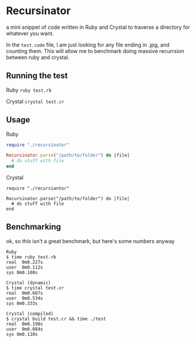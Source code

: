 # Recursinator
a mini snippet of code written in Ruby and Crystal to traverse a directory for whatever you want.

In the `test.code` file, I am just looking for any file ending in .jpg, and counting them. This will allow me to benchmark doing massive recurrsion between ruby and crystal.

## Running the test

Ruby `ruby test.rb`

Crystal `crystal test.cr`

## Usage

Ruby
```ruby
require "./recursinator"

Recursinator.parse("/path/to/folder") do |file|
  # do stuff with file
end
```

Crystal
```crystal
require "./recursiantor"

Recursinator.parse("/path/to/folder") do |file|
  # do stuff with file
end
```

## Benchmarking
ok, so this isn't a great benchmark, but here's some numbers anyway

```
Ruby
$ time ruby test.rb
real  0m0.227s
user  0m0.112s
sys 0m0.108s
```

```
Crystal (dynamic)
$ time crystal test.cr
real  0m0.687s
user  0m0.534s
sys 0m0.333s
```

```
Crystal (compiled)
$ crystal build test.cr && time ./test
real  0m0.190s
user  0m0.084s
sys 0m0.110s
```
